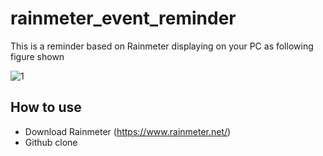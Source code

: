 # rainmeter_event_reminder

This is a reminder based on Rainmeter displaying on your PC as following figure shown

![1](https://user-images.githubusercontent.com/97244637/223694596-94762a83-166d-4e7f-ad61-2da3c8cfd381.jpg)

## How to use

- Download Rainmeter (https://www.rainmeter.net/)
- Github clone 
